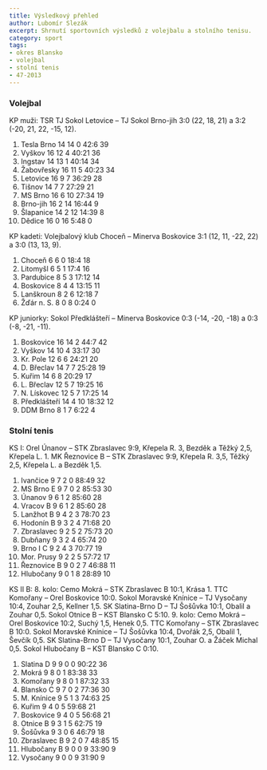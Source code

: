 ```yaml
---
title: Výsledkový přehled
author: Lubomír Slezák
excerpt: Shrnutí sportovních výsledků z volejbalu a stolního tenisu.
category: sport
tags:
- okres Blansko
- volejbal
- stolní tenis
- 47-2013
---
```


### Volejbal

KP muži: TSR TJ Sokol Letovice – TJ Sokol Brno-jih 3:0 (22, 18, 21) a 3:2 (-20, 21, 22, -15, 12).

1. Tesla Brno 14 14 0 42:6 39
2. Vyškov 16 12 4 40:21 36
3. Ingstav 14 13 1 40:14 34
4. Žabovřesky 16 11 5 40:23 34
5. Letovice 16 9 7 36:29 28
6. Tišnov 14 7 7 27:29 21
7. MS Brno 16 6 10 27:34 19
8. Brno-jih 16 2 14 16:44 9
9. Šlapanice 14 2 12 14:39 8
10. Dědice 16 0 16 5:48 0

KP kadeti: Volejbalový klub Choceň – Minerva Boskovice 3:1 (12, 11, -22, 22) a 3:0 (13, 13, 9).

1. Choceň 6 6 0 18:4 18
2. Litomyšl 6 5 1 17:4 16
3. Pardubice 8 5 3 17:12 14
4. Boskovice 8 4 4 13:15 11
5. Lanškroun 8 2 6 12:18 7
6. Žďár n. S. 8 0 8 0:24 0

KP juniorky: Sokol Předklášteří – Minerva Boskovice 0:3 (-14, -20, -18) a 0:3 (-8, -21, -11).

1. Boskovice 16 14 2 44:7 42
2. Vyškov 14 10 4 33:17 30
3. Kr. Pole 12 6 6 24:21 20
4. D. Břeclav 14 7 7 25:28 19
5. Kuřim 14 6 8 20:29 17
6. L. Břeclav 12 5 7 19:25 16
7. N. Lískovec 12 5 7 17:25 14
8. Předklášteří 14 4 10 18:32 12
9. DDM Brno 8 1 7 6:22 4

### Stolní tenis

KS I: Orel Únanov – STK Zbraslavec 9:9, Křepela R. 3, Bezděk a Těžký 2,5, Křepela L. 1. MK Řeznovice B – STK Zbraslavec 9:9, Křepela R. 3,5, Těžký 2,5, Křepela L. a Bezděk 1,5.

1. Ivančice 9 7 2 0 88:49 32
2. MS Brno E 9 7 0 2 85:53 30
3. Únanov 9 6 1 2 85:60 28
4. Vracov B 9 6 1 2 85:60 28
5. Lanžhot B 9 4 2 3 78:70 23
6. Hodonín B 9 3 2 4 71:68 20
7. Zbraslavec 9 2 5 2 75:73 20
8. Dubňany 9 3 2 4 65:74 20
9. Brno I C 9 2 4 3 70:77 19
10. Mor. Prusy 9 2 2 5 57:72 17
11. Řeznovice B 9 0 2 7 46:88 11
12. Hlubočany 9 0 1 8 28:89 10

KS II B: 8. kolo: Cemo Mokrá – STK Zbraslavec B 10:1, Krása 1. TTC Komořany – Orel Boskovice 10:0. Sokol Moravské Knínice – TJ Vysočany 10:4, Zouhar 2,5, Kellner 1,5. SK Slatina-Brno D – TJ Šošůvka 10:1, Obalil a Zouhar 0,5. Sokol Otnice B – KST Blansko C 5:10. 9. kolo: Cemo Mokrá – Orel Boskovice 10:2, Suchý 1,5, Henek 0,5. TTC Komořany – STK Zbraslavec B 10:0. Sokol Moravské Knínice – TJ Šošůvka 10:4, Dvořák 2,5, Obalil 1, Ševčík 0,5. SK Slatina-Brno D – TJ Vysočany 10:1, Zouhar O. a Žáček Michal 0,5. Sokol Hlubočany B – KST Blansko C 0:10.

1. Slatina D 9 9 0 0 90:22 36
2. Mokrá 9 8 0 1 83:38 33
3. Komořany 9 8 0 1 87:32 33
4. Blansko C 9 7 0 2 77:36 30
5. M. Knínice 9 5 1 3 74:63 25
6. Kuřim 9 4 0 5 59:68 21
7. Boskovice 9 4 0 5 56:68 21
8. Otnice B 9 3 1 5 62:75 19
9. Šošůvka 9 3 0 6 46:79 18
10. Zbraslavec B 9 2 0 7 48:85 15
11. Hlubočany B 9 0 0 9 33:90 9
12. Vysočany 9 0 0 9 31:90 9
